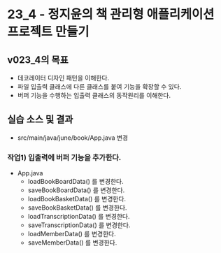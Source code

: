 # 23_4 - 정지윤의 책 관리형 애플리케이션 프로젝트 만들기

## v023_4의 목표

- 데코레이터 디자인 패턴을 이해한다.
- 파일 입출력 클래스에 다른 클래스를 붙여 기능을 확장할 수 있다.
- 버퍼 기능을 수행하는 입출력 클래스의 동작원리를 이해한다.

## 실습 소스 및 결과

- src/main/java/june/book/App.java 변경

### 작업1) 입출력에 버퍼 기능을 추가한다.

- App.java
  - loadBookBoardData() 를 변경한다.
  - saveBookBoardData() 를 변경한다.
  - loadBookBasketData() 를 변경한다.
  - saveBookBasketData() 를 변경한다.
  - loadTranscriptionData() 를 변경한다.
  - saveTranscriptionData() 를 변경한다.
  - loadMemberData() 를 변경한다.
  - saveMemberData() 를 변경한다.
  

